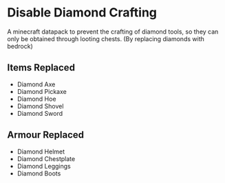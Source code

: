 # Disable Diamond Crafting
A minecraft datapack to prevent the crafting of diamond tools, 
so they can only be obtained through looting chests.
(By replacing diamonds with bedrock)

## Items Replaced
- Diamond Axe
- Diamond Pickaxe
- Diamond Hoe
- Diamond Shovel
- Diamond Sword

## Armour Replaced
- Diamond Helmet
- Diamond Chestplate
- Diamond Leggings
- Diamond Boots
